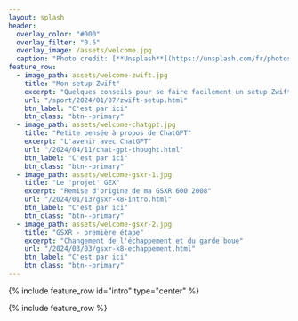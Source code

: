 ```yaml
---
layout: splash
header:
  overlay_color: "#000"
  overlay_filter: "0.5"
  overlay_image: /assets/welcome.jpg
  caption: "Photo credit: [**Unsplash**](https://unsplash.com/fr/photos/photographie-a-vol-doiseau-darbres-et-de-plans-deau-mawU2PoJWfU)"
feature_row:
  - image_path: assets/welcome-zwift.jpg
    title: "Mon setup Zwift"
    excerpt: "Quelques conseils pour se faire facilement un setup Zwift sans se prendre la tête 😅"
    url: "/sport/2024/01/07/zwift-setup.html"
    btn_label: "C'est par ici"
    btn_class: "btn--primary"
  - image_path: assets/welcome-chatgpt.jpg
    title: "Petite pensée à propos de ChatGPT"
    excerpt: "L'avenir avec ChatGPT"
    url: "/2024/04/11/chat-gpt-thought.html"
    btn_label: "C'est par ici"
    btn_class: "btn--primary"
  - image_path: assets/welcome-gsxr-1.jpg
    title: "Le 'projet' GEX"
    excerpt: "Remise d'origine de ma GSXR 600 2008"
    url: "/2024/01/13/gsxr-k8-intro.html"
    btn_label: "C'est par ici"
    btn_class: "btn--primary"
  - image_path: assets/welcome-gsxr-2.jpg
    title: "GSXR - première étape"
    excerpt: "Changement de l'échappement et du garde boue"
    url: "/2024/03/03/gsxr-k8-echappement.html"
    btn_label: "C'est par ici"
    btn_class: "btn--primary"
---
```


{% include feature_row id="intro" type="center" %}

{% include feature_row %}
